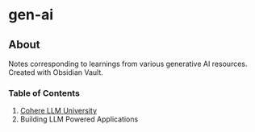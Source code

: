 # gen-ai

## About
Notes corresponding to learnings from various generative AI resources. Created with Obsidian Vault.
### Table of Contents
1. [Cohere LLM University](https://cohere.com/llmu)
2. Building LLM Powered Applications